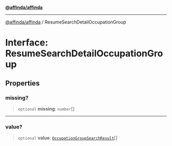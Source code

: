 [**@affinda/affinda**](../README.md)

***

[@affinda/affinda](../globals.md) / ResumeSearchDetailOccupationGroup

# Interface: ResumeSearchDetailOccupationGroup

## Properties

### missing?

> `optional` **missing**: `number`[]

***

### value?

> `optional` **value**: [`OccupationGroupSearchResult`](OccupationGroupSearchResult.md)[]
